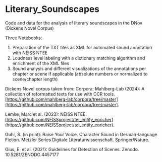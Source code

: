 # Literary_Soundscapes
Code and data for the analysis of literary soundscapes in the DNov (Dickens Novel Corpus)

Three Notebooks:
1) Preparation of the TXT files as XML for automated sound annotation with NEISS NTEE
2) Loudness level labeling with a dictionary matching algorithm and enrichment of the XML files
3) Sound analysis and different visualizations of the annotations per chapter or scene if applicable (absolute numbers or normalized to scene/chapter length)


Dickens Novel corpus taken from: Corpora: Mahlberg-Lab (2024): A collection of reformatted texts for use with CCR tools. [https://github.com/mahlberg-lab/corpora/tree/master](https://github.com/mahlberg-lab/corpora/tree/master).


Lemke, Marc et al. (2023): NEISS NTEE. [https://github.com/NEISSproject/tei_entity_enricher](https://github.com/NEISSproject/tei_entity_enricher). 

Guhr, S. (in print): Raise Your Voice. Character Sound in German-language Fiction. Metzler Series Digitale Literaturwissenschaft. Springer/Nature. 

Gius, E. et al. (2021): Guidelines for Detection of Scenes. Zenodo. 10.5281/ZENODO.4457177
